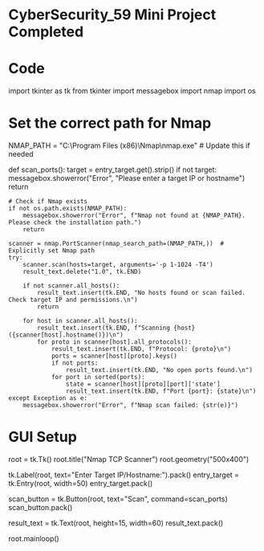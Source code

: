 # CyberSecurity_59 Mini Project Completed
# Code
import tkinter as tk
from tkinter import messagebox
import nmap
import os

# Set the correct path for Nmap
NMAP_PATH = "C:\\Program Files (x86)\\Nmap\\nmap.exe"  # Update this if needed

def scan_ports():
    target = entry_target.get().strip()
    if not target:
        messagebox.showerror("Error", "Please enter a target IP or hostname")
        return

    # Check if Nmap exists
    if not os.path.exists(NMAP_PATH):
        messagebox.showerror("Error", f"Nmap not found at {NMAP_PATH}. Please check the installation path.")
        return

    scanner = nmap.PortScanner(nmap_search_path=(NMAP_PATH,))  # Explicitly set Nmap path
    try:
        scanner.scan(hosts=target, arguments='-p 1-1024 -T4')
        result_text.delete("1.0", tk.END)
        
        if not scanner.all_hosts():
            result_text.insert(tk.END, "No hosts found or scan failed. Check target IP and permissions.\n")
            return
        
        for host in scanner.all_hosts():
            result_text.insert(tk.END, f"Scanning {host} ({scanner[host].hostname()})\n")
            for proto in scanner[host].all_protocols():
                result_text.insert(tk.END, f"Protocol: {proto}\n")
                ports = scanner[host][proto].keys()
                if not ports:
                    result_text.insert(tk.END, "No open ports found.\n")
                for port in sorted(ports):
                    state = scanner[host][proto][port]['state']
                    result_text.insert(tk.END, f"Port {port}: {state}\n")
    except Exception as e:
        messagebox.showerror("Error", f"Nmap scan failed: {str(e)}")

# GUI Setup
root = tk.Tk()
root.title("Nmap TCP Scanner")
root.geometry("500x400")

tk.Label(root, text="Enter Target IP/Hostname:").pack()
entry_target = tk.Entry(root, width=50)
entry_target.pack()

scan_button = tk.Button(root, text="Scan", command=scan_ports)
scan_button.pack()

result_text = tk.Text(root, height=15, width=60)
result_text.pack()

root.mainloop()
